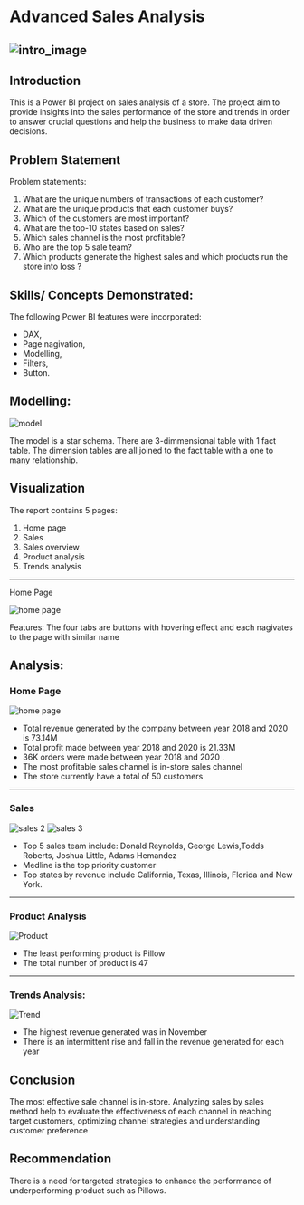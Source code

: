 # Advanced Sales Analysis

![intro_image](https://github.com/user-attachments/assets/a3b25f28-b978-4c2e-a9e9-c32bd3c46fe5)
---

## Introduction
This is a Power BI project on sales analysis of a store. The project aim to provide insights into the sales performance of the store and trends in order to answer crucial questions and help the business to make data driven decisions.

## Problem Statement

Problem statements:

1. What are the unique numbers of transactions of each customer?
2. What are the unique products that each customer buys?
3. Which of the customers are most important?
4. What are the top-10 states based on sales?
5. Which sales channel is the most profitable?
6. Who are the top 5 sale team?
7. Which products generate the highest sales and which products run the store into loss ?

## Skills/ Concepts Demonstrated: 
The following Power BI features were incorporated:
- DAX, 
- Page nagivation,
- Modelling, 
- Filters,
- Button.

## Modelling:
![model](https://github.com/user-attachments/assets/c2abf8f3-5959-4ac7-8d0f-722ef10014a0)


The model is a star schema.
There are 3-dimmensional table with 1 fact table. The dimension tables are all joined to the fact table with a one to many relationship.

## Visualization

The report contains 5 pages:
1. Home page
2. Sales
3. Sales overview
4. Product analysis
5. Trends analysis
--- 

Home Page

![home page](https://github.com/user-attachments/assets/183aa11b-4328-4994-a119-10da595565b3)

Features: The four tabs are buttons with hovering effect and each nagivates to the page with similar name

## Analysis:

### Home Page

![home page](https://github.com/user-attachments/assets/0fd794c4-ce2a-4879-be85-aebd2c53b86a)

- Total revenue generated by the company between year 2018 and 2020 is 73.14M
- Total profit made between year 2018 and 2020 is 21.33M
- 36K orders were made between year 2018 and 2020 .
- The most profitable sales channel is in-store sales channel
- The store currently have a total of 50 customers
---

### Sales
![sales 2](https://github.com/user-attachments/assets/487c5ddf-a54e-4bec-a938-fdb03864e778)
![sales 3](https://github.com/user-attachments/assets/e3771dc9-37fa-498a-841a-e39324854abd)


- Top 5 sales team include: Donald Reynolds, George Lewis,Todds Roberts, Joshua Little, Adams Hemandez
- Medline is the top priority customer
- Top states by revenue include California, Texas, Illinois, Florida and New York.
---

### Product Analysis
![Product](https://github.com/user-attachments/assets/cd2bb7d6-05a4-43a4-b78f-22f41ef4a72a)
- The least performing product is Pillow
- The total number of product is 47
--- 

### Trends Analysis:
![Trend](https://github.com/user-attachments/assets/f3090a9e-f8d7-48e6-82e5-68339217389b)
- The highest revenue generated was in November
- There is an intermittent rise and fall in the revenue generated for each year

## Conclusion
The most effective sale channel is in-store. Analyzing sales by sales method help to evaluate the effectiveness of each channel in reaching target customers, optimizing channel strategies and understanding customer preference

## Recommendation
There is a need for targeted strategies to enhance the performance of underperforming product such as Pillows.








